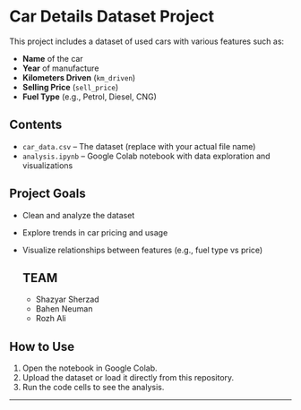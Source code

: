# Car Details Dataset Project

This project includes a dataset of used cars with various features such as:

- **Name** of the car
- **Year** of manufacture
- **Kilometers Driven** (`km_driven`)
- **Selling Price** (`sell_price`)
- **Fuel Type** (e.g., Petrol, Diesel, CNG)

## Contents

- `car_data.csv` – The dataset (replace with your actual file name)
- `analysis.ipynb` – Google Colab notebook with data exploration and visualizations

## Project Goals

- Clean and analyze the dataset
- Explore trends in car pricing and usage
- Visualize relationships between features (e.g., fuel type vs price)

  ## TEAM
  - Shazyar Sherzad
  - Bahen Neuman
  - Rozh Ali

## How to Use

1. Open the notebook in Google Colab.
2. Upload the dataset or load it directly from this repository.
3. Run the code cells to see the analysis.

---

